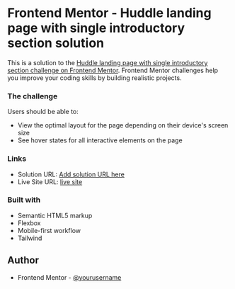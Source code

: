 # Frontend Mentor - Huddle landing page with single introductory section solution

This is a solution to the [Huddle landing page with single introductory section challenge on Frontend Mentor](https://www.frontendmentor.io/challenges/huddle-landing-page-with-a-single-introductory-section-B_2Wvxgi0). Frontend Mentor challenges help you improve your coding skills by building realistic projects. 

### The challenge

Users should be able to:

- View the optimal layout for the page depending on their device's screen size
- See hover states for all interactive elements on the page


### Links

- Solution URL: [Add solution URL here](https://your-solution-url.com)
- Live Site URL: [live site](https://accedie-xcd.github.io/frontend-mentor-huddle-landing-page/)

### Built with

- Semantic HTML5 markup
- Flexbox
- Mobile-first workflow
- Tailwind

## Author

- Frontend Mentor - [@yourusername](https://www.frontendmentor.io/profile/yourusername)
